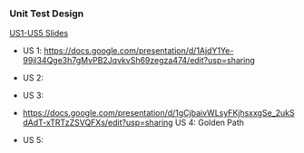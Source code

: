 ### Unit Test Design

[US1-US5 Slides](https://docs.google.com/presentation/d/10rW0CXNZPMg12BM_dCXN-AyuF40ADuTala_mwoy0ER8/edit?usp=sharing)

- US 1: https://docs.google.com/presentation/d/1AjdY1Ye-99jl34Qge3h7gMvPB2JqvkvSh69zegza474/edit?usp=sharing
  
- US 2:
  
- US 3:
  
- <https://docs.google.com/presentation/d/1gCjbaivWLsyFKjhsxxgSe_2ukSdAdT-xTRTzZSVQFXs/edit?usp=sharing> US 4: Golden Path 
  
- US 5:
